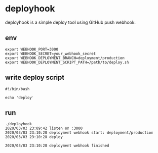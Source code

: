 # deployhook

deployhook is a simple deploy tool using GitHub push webhook.

## env

```
export WEBHOOK_PORT=3000
export WEBHOOK_SECRET=your_webhook_secret
export WEBHOOK_DEPLOYMENT_BRANCH=deployment/production
export WEBHOOK_DEPLOYMENT_SCRIPT_PATH=/path/to/deploy.sh
```

## write deploy script

```
#!/bin/bash

echo 'deploy'
```

## run

```
./deployhook
2020/03/03 23:09:42 listen on :3000
2020/03/03 23:10:28 deployment webhook start: deployment/production
2020/03/03 23:10:28 deploy

2020/03/03 23:10:28 deployment webhook finished
```
